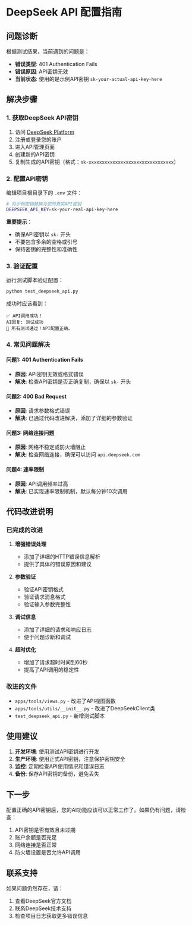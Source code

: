 # DeepSeek API 配置指南

## 问题诊断

根据测试结果，当前遇到的问题是：
- **错误类型**: 401 Authentication Fails
- **错误原因**: API密钥无效
- **当前状态**: 使用的是示例API密钥 `sk-your-actual-api-key-here`

## 解决步骤

### 1. 获取DeepSeek API密钥

1. 访问 [DeepSeek Platform](https://platform.deepseek.com/)
2. 注册或登录您的账户
3. 进入API管理页面
4. 创建新的API密钥
5. 复制生成的API密钥（格式：`sk-xxxxxxxxxxxxxxxxxxxxxxxxxxxxxxxx`）

### 2. 配置API密钥

编辑项目根目录下的 `.env` 文件：

```bash
# 将示例密钥替换为您的真实API密钥
DEEPSEEK_API_KEY=sk-your-real-api-key-here
```

**重要提示**：
- 确保API密钥以 `sk-` 开头
- 不要包含多余的空格或引号
- 保持密钥的完整性和准确性

### 3. 验证配置

运行测试脚本验证配置：

```bash
python test_deepseek_api.py
```

成功时应该看到：
```
✅ API调用成功！
AI回复: 测试成功
🎉 所有测试通过！API配置正确。
```

### 4. 常见问题解决

#### 问题1: 401 Authentication Fails
- **原因**: API密钥无效或格式错误
- **解决**: 检查API密钥是否正确复制，确保以 `sk-` 开头

#### 问题2: 400 Bad Request
- **原因**: 请求参数格式错误
- **解决**: 已通过代码改进解决，添加了详细的参数验证

#### 问题3: 网络连接问题
- **原因**: 网络不稳定或防火墙阻止
- **解决**: 检查网络连接，确保可以访问 `api.deepseek.com`

#### 问题4: 速率限制
- **原因**: API调用频率过高
- **解决**: 已实现速率限制机制，默认每分钟10次调用

## 代码改进说明

### 已完成的改进

1. **增强错误处理**
   - 添加了详细的HTTP错误信息解析
   - 提供了具体的错误原因和建议

2. **参数验证**
   - 验证API密钥格式
   - 验证请求消息格式
   - 验证输入参数完整性

3. **调试信息**
   - 添加了详细的请求和响应日志
   - 便于问题诊断和调试

4. **超时优化**
   - 增加了请求超时时间到60秒
   - 提高了API调用的稳定性

### 改进的文件

- `apps/tools/views.py` - 改进了API视图函数
- `apps/tools/utils/__init__.py` - 改进了DeepSeekClient类
- `test_deepseek_api.py` - 新增测试脚本

## 使用建议

1. **开发环境**: 使用测试API密钥进行开发
2. **生产环境**: 使用正式API密钥，注意保护密钥安全
3. **监控**: 定期检查API使用情况和错误日志
4. **备份**: 保存API密钥的备份，避免丢失

## 下一步

配置正确的API密钥后，您的AI功能应该可以正常工作了。如果仍有问题，请检查：

1. API密钥是否有效且未过期
2. 账户余额是否充足
3. 网络连接是否正常
4. 防火墙设置是否允许API调用

## 联系支持

如果问题仍然存在，请：
1. 查看DeepSeek官方文档
2. 联系DeepSeek技术支持
3. 检查项目日志获取更多错误信息 